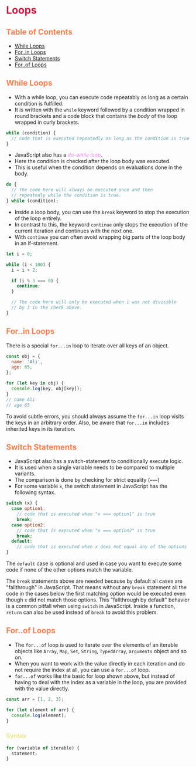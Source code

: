 <style>
r { color: Crimson }
o { color: Coral }
y { color: Khaki }
g { color: MediumSpringGreen }
b { color: SkyBlue }
i { color: Violet }
h { color:  Plum }
hh { color: Pink }
</style>
# <r>Loops</r>

## <o>Table of Contents</o>

* [While Loops](#while-loops)
* [For..in Loops](#forin-loops)
* [Switch Statements](#switch-statements)
* [For..of Loops](#forof-loops)

## <o>While Loops</o>

* With a while loop, you can execute code repeatably as long as a certain condition is fulfilled.
* It is written with the `while` keyword followed by a condition wrapped in round brackets and a code block that contains the _body_ of the loop wrapped in curly brackets.

```javascript
while (condition) {
  // code that is executed repeatedly as long as the condition is true
}
```

* JavaScript also has a <i>do-while loop</i>.
* Here the condition is checked after the loop body was executed.
* This is useful when the condition depends on evaluations done in the body.

```javascript
do {
  // The code here will always be executed once and then
  // repeatedly while the condition is true.
} while (condition);
```

* Inside a loop body, you can use the `break` keyword to stop the execution of the loop entirely.
* In contrast to this, the keyword `continue` only stops the execution of the current iteration and continues with the next one.
* With `continue` you can often avoid wrapping big parts of the loop body in an if-statement.

```javascript
let i = 0;

while (i < 100) {
  i = i + 2;

  if (i % 3 === 0) {
    continue;
  }

  // The code here will only be executed when i was not divisible
  // by 3 in the check above.
}
```

## <o>For..in Loops</o>

There is a special `for...in` loop to iterate over all keys of an object.

```javascript
const obj = {
  name: 'Ali',
  age: 65,
};

for (let key in obj) {
  console.log(key, obj[key]);
}
// name Ali
// age 65
```

To avoid subtle errors, you should always assume the `for...in` loop visits the keys in an arbitrary order.
Also, be aware that `for...in` includes inherited keys in its iteration.

## <o>Switch Statements</o>

* JavaScript also has a switch-statement to conditionally execute logic.
* It is used when a single variable needs to be compared to multiple variants.
* The comparison is done by checking for strict equality (`===`)
* For some variable `x`, the switch statement in JavaScript has the following syntax.

<!-- prettier-ignore-start -->
```javascript
switch (x) {
  case option1:
    // code that is executed when "x === option1" is true
    break;
  case option2:
    // code that is executed when "x === option2" is true
    break;
  default:
    // code that is executed when x does not equal any of the options
}
```
<!-- prettier-ignore-end -->

The `default` case is optional and used in case you want to execute some code if none of the other options match the variable.

The `break` statements above are needed because by default all cases are "fallthrough" in JavaScript.
That means without any `break` statement all the code in the cases below the first matching option would be executed even though `x` did not match those options.
This "fallthrough by default" behavior is a common pitfall when using `switch` in JavaScript.
Inside a function, `return` can also be used instead of `break` to avoid this problem.

## <o>For..of Loops</o>

* The `for...of` loop is used to iterate over the elements of an iterable objects like `Array`, `Map`, `Set`, `String`, `TypedArray`, `arguments` object and so on.
* When you want to work with the value directly in each iteration and do not require the index at all, you can use a `for...of` loop.
* `for...of` works like the basic for loop shown above, but instead of having to deal with the index as a variable in the loop, you are provided with the value directly.

```javascript
const arr = [1, 2, 3];

for (let element of arr) {
  console.log(element);
}
```

### <y>Syntax</y>

```javascript
for (variable of iterable) {
  statement;
}
```